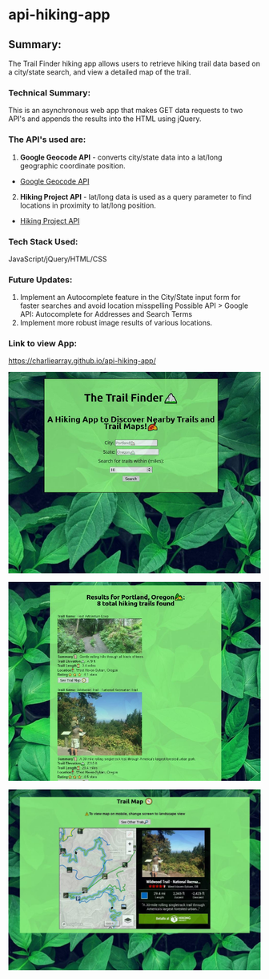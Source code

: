 # api-hiking-app

## Summary: 
The Trail Finder hiking app allows users to retrieve hiking trail data based on a city/state search, and view a detailed map of the trail. 

### Technical Summary: 
This is an asynchronous web app that makes GET data requests to two API's and appends the results into the HTML using jQuery. 
### The API's used are: 
1. **Google Geocode API** - converts city/state data into a lat/long geographic coordinate position.

- [Google Geocode API](https://developers.google.com/maps/documentation/geocoding/overview)

2. **Hiking Project API** - lat/long data is used as a query parameter to find locations in proximity to lat/long position.

- [Hiking Project API](https://www.hikingproject.com/data)

### Tech Stack Used: 
JavaScript/jQuery/HTML/CSS

### Future Updates: 
1. Implement an Autocomplete feature in the City/State input form for faster searches and avoid location misspelling
   Possible API > Google API: Autocomplete for Addresses and Search Terms
2. Implement more robust image results of various locations.

### Link to view App:
https://charliearray.github.io/api-hiking-app/

![GitHub Logo](/images/trail-overview.JPG)

![GitHub Logo](/images/results-overview.JPG)

![GitHub Logo](/images/map-overview.JPG)


